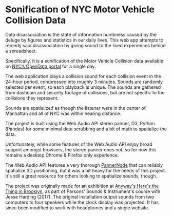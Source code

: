 # Sonification of NYC Motor Vehicle Collision Data

Data disassociation is the state of information numbness caused by the deluge by figures and statistics in our daily lives. This web app attempts to remedy said disassociation by giving sound to the lived experiences behind a spreadsheet.

Specifically, it is a sonification of the Motor Vehicle Collision data available on [NYC’s OpenData portal](https://opendata.cityofnewyork.us/) for a single day.

The web application plays a collision sound for each collision event in the 24-hour period, compressed into roughly 3 minutes. Sounds are randomly selected per event, so each playback is unique. The sounds are gathered from dashcam and security footage of collisions, but are not specific to the collisions they represent.

Sounds are spatialized as though the listener were in the center of Manhattan and all of NYC was within hearing distance.

The project is built using the Web Audio API stereo panner, D3, Python (Pandas) for some minimal data scrubbing and a bit of math to spatialize the data.

Unfortunately, while some features of the Web Audio API enjoy broad support amongst browsers, the stereo panner does not, so for now this remains a desktop Chrome & Firefox only experience.

The Web Audio API features a very thorough [PannerNode](https://developer.mozilla.org/en-US/docs/Web/API/PannerNode) that can reliably spatialize 3D positioning, but it was a bit heavy for the needs of this project. It's still a great resource for others looking to spatialize sounds, though.

The project was originally made for an exhibition at [Anyway's Here's the Thing in Brooklyn](http://anywaysnyc.com/), as part of Parsons' Sounds & Instrument's course with Jesse Harding (2017). The original installation output sounds from two computers to four speakers while the clock display was projected. It has since been modified to work with headphones and a single website.

